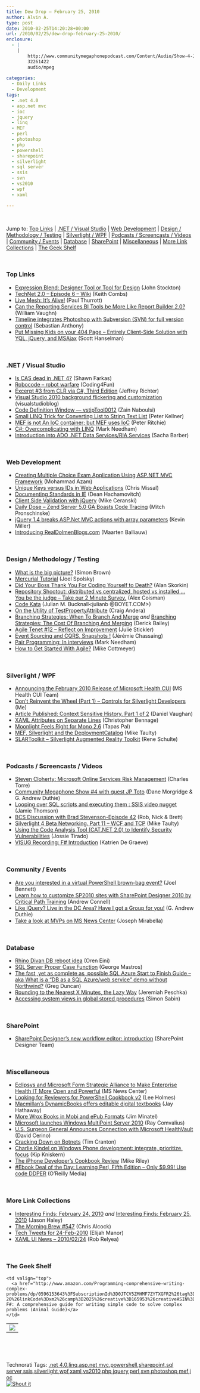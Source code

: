 ```yaml
---
title: Dew Drop – February 25, 2010
author: Alvin A.
type: post
date: 2010-02-25T14:20:28+00:00
url: /2010/02/25/dew-drop-february-25-2010/
enclosure:
  - |
    |
        http://www.communitymegaphonepodcast.com/Content/Audio/Show-4-JP-Toto.mp3
        32261422
        audio/mpeg
        
categories:
  - Daily Links
  - Development
tags:
  - .net 4.0
  - asp.net mvc
  - ioc
  - jquery
  - linq
  - MEF
  - perl
  - photoshop
  - php
  - powershell
  - sharepoint
  - silverlight
  - sql server
  - ssis
  - svn
  - vs2010
  - wpf
  - xaml

---
```

&#160;

Jump to: [Top Links][1] | [.NET / Visual Studio][2] | [Web Development][3] | [Design / Methodology / Testing][4] | [Silverlight / WPF][5] | [Podcasts / Screencasts / Videos][6] | [Community / Events][7] | [Database][8] | [SharePoint][9] | [Miscellaneous][10] | [More Link Collections][11] | [The Geek Shelf][12] 

&#160;

### <a name="top"></a>Top Links

  * [Expression Blend: Designer Tool or Tool for Design][13] (John Stockton)
  * [TechNet 2.0 &#8211; Episode 6 – Wiki][14] (Keith Combs)
  * [Live Mesh: It&#8217;s Alive!][15] (Paul Thurrott)
  * [Can the Reporting Services BI Tools be More Like Report Builder 2.0?][16] (William Vaughn)
  * [Timeline integrates Photoshop with Subversion (SVN) for full version control][17] (Sebastian Anthony)
  * [Put Missing Kids on your 404 Page &#8211; Entirely Client-Side Solution with YQL, jQuery, and MSAjax][18] (Scott Hanselman)

&#160;

### <a name="dotnet"></a>.NET / Visual Studio

  * [Is CAS dead in .NET 4?][19] (Shawn Farkas)
  * [Robocode – robot warfare][20] (Coding4Fun)
  * [Excerpt #3 from CLR via C#, Third Edition][21] (Jeffrey Richter)
  * [Visual Studio 2010 background flickering and customization][22] (visualstudioblog)
  * [Code Definition Window &#8212; vstipTool0012][23] (Zain Naboulsi)
  * [Small LINQ Trick for Converting List to String Text List][24] (Peter Kellner)
  * [MEF is not An IoC container; but MEF uses IoC][25] (Peter Ritchie)
  * [C#: Overcomplicating with LINQ][26] (Mark Needham)
  * [Introduction into ADO .NET Data Services/RIA Services][27] (Sacha Barber)

&#160;

### <a name="web"></a>Web Development

  * [Creating Multiple Choice Exam Application Using ASP.NET MVC Framework][28] (Mohammad Azam)
  * [Unique Keys versus IDs in Web Applications][29] (Chris Missal)
  * [Documenting Standards in IE][30] (Dean Hachamovitch)
  * [Client Side Validation with jQuery][31] (Mike Ceranski)
  * [Daily Dose &#8211; Zend Server 5.0 GA Boasts Code Tracing][32] (Mitch Pronschinske)
  * [jQuery 1.4 breaks ASP.Net MVC actions with array parameters][33] (Kevin Miller)
  * [Introducing RealDolmenBlogs.com][34] (Maarten Balliauw)

&#160;

### <a name="design"></a>Design / Methodology / Testing

  * [What is the big picture?][35] (Simon Brown)
  * [Mercurial Tutorial][36] (Joel Spolsky)
  * [Did Your Boss Thank You For Coding Yourself to Death?][37] (Alan Skorkin)
  * [Repository Shootout: distributed vs centralized, hosted vs installed &#8230; You be the judge &#8211; Take our 2 Minute Survey.][38] (Alex Coisman)
  * [Code Kata][39] (Julian M. Bucknall<julianb @BOYET.COM>)
  * [On the Utility of TestPropertyAttribute][40] (Craig Andera)
  * [Branching Strategies: When To Branch And Merge][41] _and_&#160;[Branching Strategies: The Cost Of Branching And Merging][42] (Derick Bailey)
  * [Agile Tenet #12 – Reflect on Improvement][43] (Julie Stickler)
  * [Event Sourcing and CQRS, Snapshots !][44] (Jérémie Chassaing)
  * [Pair Programming: In interviews][45] (Mark Needham)
  * [How to Get Started With Agile?][46] (Mike Cottmeyer)

&#160;

### <a name="silverlight"></a>Silverlight / WPF

  * [Announcing the February 2010 Release of Microsoft Health CUI][47] (MS Health CUI Team)
  * [Don’t Reinvent the Wheel (Part 1) &#8211; Controls for Silverlight Developers][48] (Me)
  * [Article Published: Context Sensitive History. Part 1 of 2][49] (Daniel Vaughan)
  * [XAML Attributes on Separate Lines][50] (Christopher Bennage)
  * [Moonlight Feels Right for Mono 2.6][51] (Tapas Pal)
  * [MEF, Silverlight and the DeploymentCatalog][52] (Mike Taulty)
  * [SLARToolkit &#8211; Silverlight Augmented Reality Toolkit][53] (Rene Schulte)

&#160;

### <a name="podcasts"></a>Podcasts / Screencasts / Videos

  * [Steven Cloherty: Microsoft Online Services Risk Management][54] (Charles Torre)
  * [Community Megaphone Show #4 with guest JP Toto][55] (Dane Morgridge & G. Andrew Duthie)
  * [Looping over SQL scripts and executing them : SSIS video nugget][56] (Jamie Thomson)
  * [BCS Discussion with Brad Stevenson-Episode 42][57] (Rob, Nick & Brett)
  * [Silverlight 4 Beta Networking. Part 11 &#8211; WCF and TCP][58] (Mike Taulty)
  * [Using the Code Analysis Tool (CAT.NET 2.0) to Identify Security Vulnerabilities][59] (Jossie Tirado)
  * [VISUG Recording: F# Introduction][60] (Katrien De Graeve)

&#160;

### <a name="events"></a>Community / Events

  * [Are you interested in a virtual PowerShell brown-bag event?][61] (Joel Bennett)
  * [Learn how to customize SP2010 sites with SharePoint Designer 2010 by Critical Path Training][62] (Andrew Connell)
  * [Like jQuery? Live in the DC Area? Have I got a Group for you!][63] (G. Andrew Duthie)
  * [Take a look at MVPs on MS News Center][64] (Joseph Mirabella)

&#160;

### <a name="db"></a>Database

  * [Rhino Divan DB reboot idea][65] (Oren Eini)
  * [SQL Server Proper Case Function][66] (George Mastros)
  * [The fast, yet as complete as, possible SQL Azure Start to Finish Guide – aka What is a “DB as a SQL Azure/web service” demo without Northwind?][67] (Greg Duncan)
  * [Rounding to the Nearest X Minutes, the Lazy Way][68] (Jeremiah Peschka)
  * [Accessing system views in global stored procedures][69] (Simon Sabin)

&#160;

### <a name="sp"></a>SharePoint

  * [SharePoint Designer’s new workflow editor: introduction][70] (SharePoint Designer Team)

&#160;

### <a name="misc"></a>Miscellaneous

  * [Eclipsys and Microsoft Form Strategic Alliance to Make Enterprise Health IT More Open and Powerful][71] (MS News Center)
  * [Looking for Reviewers for PowerShell Cookbook v2][72] (Lee Holmes)
  * [Macmillan&#8217;s DynamicBooks offers editable digital textbooks][73] (Jay Hathaway)
  * [More Wrox Books in Mobi and ePub Formats][74] (Jim Minatel)
  * [Microsoft launches Windows MultiPoint Server 2010][75] (Ray Comvalius)
  * [U.S. Surgeon General Announces Connection with Microsoft HealthVault][76] (David Cerino)
  * [Cracking Down on Botnets][77] (Tim Cranton)
  * [Charlie Kindel on Windows Phone development: integrate, prioritize, focus][78] (Kip Kniskern)
  * [The iPhone Developer&#8217;s Cookbook Review][79] (Mike Riley)
  * [#Ebook Deal of the Day: Learning Perl, Fifth Edition &#8211; Only $9.99! Use code DDPER][80] (O&#8217;Reilly Media)

&#160;

### <a name="links"></a>More Link Collections

  * [Interesting Finds: February 24, 2010][81] _and_&#160;[Interesting Finds: February 25, 2010][82] (Jason Haley)
  * [The Morning Brew #547][83] (Chris Alcock)
  * [Tech Tweets for 24-Feb-2010][84] (Elijah Manor)
  * [XAML UI News – 2010/02/24][85] (Rob Relyea)

&#160;

### <a name="shelf"></a>The Geek Shelf

<table border="0" cellspacing="0" cellpadding="0">
  <tr>
    <td>
      <img data-recalc-dims="1" decoding="async" src="https://i0.wp.com/ecx.images-amazon.com/images/I/41TnNe19gtL._SL160_.jpg?w=660" />
    </td>
    
    <td valign="top">
      <a href="http://www.amazon.com/Programming-comprehensive-writing-complex-problems/dp/0596153643%3FSubscriptionId%3D0JTCV5ZMHMF7ZYTXGFR2%26tag%3Dalvinashcraft-20%26linkCode%3Dxm2%26camp%3D2025%26creative%3D165953%26creativeASIN%3D0596153643">Programming F#: A comprehensive guide for writing simple code to solve complex problems (Animal Guide)</a>
    </td>
  </tr>
</table>

&#160;

<div style="padding-bottom: 0px; margin: 0px; padding-left: 0px; padding-right: 0px; display: inline; float: none; padding-top: 0px" id="scid:C16BAC14-9A3D-4c50-9394-FBFEF7A93539:2d26cf59-8536-40df-b621-b01deb7302ff" class="wlWriterSmartContent">
  <!--dotnetkickit-->
</div>

&#160;

<div style="padding-bottom: 0px; margin: 0px; padding-left: 0px; padding-right: 0px; display: inline; float: none; padding-top: 0px" id="scid:0767317B-992E-4b12-91E0-4F059A8CECA8:d3b006c9-55d9-47f8-a779-5219dbcd9de8" class="wlWriterSmartContent">
  Technorati Tags: <a href="http://technorati.com/tags/.net+4.0" rel="tag">.net 4.0</a>,<a href="http://technorati.com/tags/linq" rel="tag">linq</a>,<a href="http://technorati.com/tags/asp.net+mvc" rel="tag">asp.net mvc</a>,<a href="http://technorati.com/tags/powershell" rel="tag">powershell</a>,<a href="http://technorati.com/tags/sharepoint" rel="tag">sharepoint</a>,<a href="http://technorati.com/tags/sql+server" rel="tag">sql server</a>,<a href="http://technorati.com/tags/ssis" rel="tag">ssis</a>,<a href="http://technorati.com/tags/silverlight" rel="tag">silverlight</a>,<a href="http://technorati.com/tags/wpf" rel="tag">wpf</a>,<a href="http://technorati.com/tags/xaml" rel="tag">xaml</a>,<a href="http://technorati.com/tags/vs2010" rel="tag">vs2010</a>,<a href="http://technorati.com/tags/php" rel="tag">php</a>,<a href="http://technorati.com/tags/jquery" rel="tag">jquery</a>,<a href="http://technorati.com/tags/perl" rel="tag">perl</a>,<a href="http://technorati.com/tags/svn" rel="tag">svn</a>,<a href="http://technorati.com/tags/photoshop" rel="tag">photoshop</a>,<a href="http://technorati.com/tags/mef" rel="tag">mef</a>,<a href="http://technorati.com/tags/ioc" rel="tag">ioc</a>
</div>

<div class="wlWriterHeaderFooter" style="margin:0px; padding:0px 0px 0px 0px;">
  <div class="shoutIt">
    <a rev="vote-for" href="http://dotnetshoutout.com/Submit?url=http%3a%2f%2fwww.alvinashcraft.com%2f2010%2f02%2f25%2fdew-drop-february-25-2010%2f&title=Dew+Drop+-+February+25%2c+2010"><img decoding="async" alt="Shout it" src="http://dotnetshoutout.com/image.axd?url=https://morningdew-bpc6g3a0fgaxdxcu.eastus2-01.azurewebsites.net/2010/02/25/dew-drop-february-25-2010/" style="border:0px" /></a>
  </div>
</div>

 [1]: https://morningdew-bpc6g3a0fgaxdxcu.eastus2-01.azurewebsites.net/#top
 [2]: https://morningdew-bpc6g3a0fgaxdxcu.eastus2-01.azurewebsites.net/#dotnet
 [3]: https://morningdew-bpc6g3a0fgaxdxcu.eastus2-01.azurewebsites.net/#web
 [4]: https://morningdew-bpc6g3a0fgaxdxcu.eastus2-01.azurewebsites.net/#design
 [5]: https://morningdew-bpc6g3a0fgaxdxcu.eastus2-01.azurewebsites.net/#silverlight
 [6]: https://morningdew-bpc6g3a0fgaxdxcu.eastus2-01.azurewebsites.net/#podcasts
 [7]: https://morningdew-bpc6g3a0fgaxdxcu.eastus2-01.azurewebsites.net/#events
 [8]: https://morningdew-bpc6g3a0fgaxdxcu.eastus2-01.azurewebsites.net/#db
 [9]: https://morningdew-bpc6g3a0fgaxdxcu.eastus2-01.azurewebsites.net/#sp
 [10]: https://morningdew-bpc6g3a0fgaxdxcu.eastus2-01.azurewebsites.net/#misc
 [11]: https://morningdew-bpc6g3a0fgaxdxcu.eastus2-01.azurewebsites.net/#links
 [12]: https://morningdew-bpc6g3a0fgaxdxcu.eastus2-01.azurewebsites.net/#shelf
 [13]: http://riathoughts.com/blog/silverlight/expression-blend-designer-tool-or-tool-for-design/
 [14]: http://blogs.technet.com/keithcombs/archive/2010/02/23/technet-2-0-episode-6-wiki.aspx
 [15]: http://community.winsupersite.com/blogs/paul/archive/2010/02/24/live-mesh-it-s-alive.aspx
 [16]: http://betav.com/blog/billva/2010/02/can-the-reporting-services-bi.html
 [17]: http://www.pheedcontent.com/click.phdo?i=8f031a2df9418125d7d3fb0d492eea1a
 [18]: http://feedproxy.google.com/~r/ScottHanselman/~3/LeCdJm2O5A0/PutMissingKidsOnYour404PageEntirelyClientSideSolutionWithYQLJQueryAndMSAjax.aspx
 [19]: http://blogs.msdn.com/shawnfa/archive/2010/02/24/so-is-cas-dead-in-net-4-or-what.aspx
 [20]: http://blogs.msdn.com/coding4fun/archive/2010/02/24/9968766.aspx
 [21]: http://blogs.msdn.com/microsoft_press/archive/2010/02/24/jeffrey-richter-excerpt-3-from-clr-via-c-third-edition.aspx
 [22]: http://blogs.msdn.com/visualstudio/archive/2010/02/25/visual-studio-2010-background-flickering-and-customization.aspx
 [23]: http://feedproxy.google.com/~r/zainnab/~3/TEUW6wvTkGQ/code-definition-window-vstiptool0012.aspx
 [24]: http://feedproxy.google.com/~r/Peterkellnernet/~3/Z-Fu5CnhwfA/
 [25]: http://feedproxy.google.com/~r/PeterRitchiesMvpBlog/~3/tgpCGAAFCF4/mef-is-not-an-ioc-container-but-mef-uses-ioc.aspx
 [26]: http://feeds.dzone.com/~r/zones/dotnet/~3/l-dTq1oLxnA/c-overcomplicating-linq
 [27]: http://sachabarber.net/?p=669
 [28]: http://highoncoding.com/Articles/645_Creating_Multiple_Choice_Exam_Application_Using_ASP_NET_MVC_Framework.aspx
 [29]: http://feedproxy.google.com/~r/LosTechies/~3/eTSQLNgxHPU/unique-keys-versus-ids-in-web-applications.aspx
 [30]: http://blogs.msdn.com/ie/archive/2010/02/24/documenting-standards-in-ie.aspx
 [31]: http://feedproxy.google.com/~r/codecapers/~3/obCWRKu4bFk/post.aspx
 [32]: http://feeds.dzone.com/~r/zones/dotnet/~3/liTw-4msiYk/dzone-daily-dose-225
 [33]: http://feedproxy.google.com/~r/KevinMiller/~3/DjFPmdSt29g/jquery-1-4-breaks-asp-net-mvc-actions-with-array-parameters.aspx
 [34]: http://blog.maartenballiauw.be/post.aspx?id=94905773-7c5e-474b-8f86-191d11d478ae
 [35]: http://www.codingthearchitecture.com/2010/02/24/what_is_the_big_picture.html
 [36]: http://www.dotnetkicks.com/other/Mercurial_tutorial_by_Joel_Spolsky
 [37]: http://www.skorks.com/2010/02/did-your-boss-thank-you-for-coding-yourself-to-death/
 [38]: http://blog.assembla.com/assemblablog/tabid/12618/bid/11932/Repository-Shootout-distributed-vs-centralized-hosted-vs-installed-You-be-the-judge-Take-our-2-Minute-Survey.aspx
 [39]: http://blog.boyet.com/blog/blog/code-kata/
 [40]: http://www.pluralsight.com/community/blogs/craig/archive/2010/02/24/on-the-utility-of-testpropertyattribute.aspx
 [41]: http://feedproxy.google.com/~r/LosTechies/~3/h-cjJHTacyY/branching-strategies-when-to-branch-and-merge.aspx
 [42]: http://feedproxy.google.com/~r/LosTechies/~3/yLL_C5yhl2o/branching-strategies-the-cost-of-branching-and-merging.aspx
 [43]: http://heratech.wordpress.com/2010/02/24/agile-tenet-12-%e2%80%93-reflect-on-improvement/
 [44]: http://thinkbeforecoding.com/post/2010/02/25/Event-Sourcing-and-CQRS-Snapshots
 [45]: http://feedproxy.google.com/~r/MarkNeedham/~3/M5ot2ZU2VC8/
 [46]: http://feedproxy.google.com/~r/LeadingAgile/~3/QvA6sAM4JQc/how-to-get-started-with-agile.html
 [47]: http://www.mscui.org/Blog/post.aspx?id=1ebcfe05-7735-4b71-a169-3c10c7772a35
 [48]: http://feeds.dzone.com/~r/zones/dotnet/~3/86yxsGZOpEw/don%E2%80%99t-reinvent-wheel-part-1
 [49]: http://danielvaughan.orpius.com/post.aspx?id=4afe4c18-bc22-4fa0-8a92-e08d8156f19c
 [50]: http://feedproxy.google.com/~r/Devlicious/~3/xWBnmeKsLJM/xaml-attributes-on-separate-lines.aspx
 [51]: http://www.devx.com/DevXNet/Article/44206?trk=DXRSS_DOTNET
 [52]: http://mtaulty.com/CommunityServer/blogs/mike_taultys_blog/archive/2010/02/24/mef-silverlight-and-the-deploymentcatalog.aspx
 [53]: http://kodierer.blogspot.com/2010/02/slartoolkit-silverlight-augmented.html
 [54]: http://channel9.msdn.com/posts/Charles/Steven-Cloherty-Microsoft-Online-Services-Risk-Management/
 [55]: http://www.communitymegaphonepodcast.com/Content/Audio/Show-4-JP-Toto.mp3
 [56]: http://feedproxy.google.com/~r/jamiet/~3/pfWaxeHOc_8/looping-over-sql-scripts-and-executing-them-ssis-video-nugget.aspx
 [57]: http://www.sharepointpodshow.com/archive/2010/02/25/bcs-discussion-with-brad-stevenson-episode-42.aspx
 [58]: http://channel9.msdn.com/posts/mtaulty/Silverlight-4-Beta-Networking-Part-11-WCF-and-TCP/
 [59]: http://channel9.msdn.com/posts/Jossie/Using-the-Code-Analysis-Tool-CATNET-20-to-Identify-Security-Vulnerabilities/
 [60]: http://channel9.msdn.com/posts/katriendg/VISUG-Recording-F-Introduction/
 [61]: http://huddledmasses.org/are-you-interested-in-a-virtual-powershell-brown-bag-event/
 [62]: http://feedproxy.google.com/~r/AndrewConnell/~3/nfpWarQoQ4o/learn-how-to-customize-sp2010-sites-with-sharepoint-designer-2010.aspx
 [63]: http://blogs.msdn.com/gduthie/archive/2010/02/24/like-jquery-live-in-the-dc-area-have-i-got-a-group-for-you.aspx
 [64]: http://blogs.msdn.com/mvpawardprogram/archive/2010/02/24/take-a-look-at-mvps-on-ms-news-center.aspx
 [65]: http://feedproxy.google.com/~r/AyendeRahien/~3/WU2ivyx8WRY/rhino-divan-db-reboot-idea.aspx
 [66]: http://blogs.lessthandot.com/index.php/DataMgmt/DBProgramming/sql-server-proper-case-function
 [67]: http://coolthingoftheday.blogspot.com/2010/02/fast-yet-as-complete-as-possible-sql.html
 [68]: http://feedproxy.google.com/~r/facility9/~3/e6TjKoPCLIs/rounding-to-the-nearest-x-minutes
 [69]: http://feedproxy.google.com/~r/SimonsSqlServerStuff/~3/DuLaTzhYJ3M/Accessing-system-views-in-global-stored-procedures.aspx
 [70]: http://blogs.msdn.com/sharepointdesigner/archive/2010/02/24/sharepoint-designer-s-new-workflow-editor-introduction.aspx
 [71]: http://www.microsoft.com/presspass/press/2010/feb10/02-24EclipsysPR.mspx?rss_fdn=Press%20Releases
 [72]: http://www.leeholmes.com/blog/LookingForReviewersForPowerShellCookbookV2.aspx
 [73]: http://www.pheedcontent.com/click.phdo?i=1b66e0c316e74d402db5583096d5e3f1
 [74]: http://p2p.wrox.com/content/blogs/jminatel/more-wrox-books-mobi-and-epub-formats
 [75]: http://feeds.bink.nu/~r/binkdotnu/~3/sLzy7d1CZp0/microsoft-launches-windows-multipoint-server-2010.aspx
 [76]: http://blogs.technet.com/microsoft_blog/archive/2010/02/25/u-s-surgeon-general-announces-connection-with-microsoft-healthvault.aspx
 [77]: http://blogs.technet.com/microsoft_blog/archive/2010/02/25/cracking-down-on-botnets.aspx
 [78]: http://feedproxy.google.com/~r/liveside/~3/MRx-jsgO0kY/charlie-kindel-on-windows-phone-development-integrate-prioritize-focus.aspx
 [79]: http://dobbscodetalk.com/index.php?option=com_myblog&show=The-iPhone-Developers-Cookbook-Review.html&Itemid=29
 [80]: http://feeds.oreilly.com/~r/oreilly/news/~3/g1pShffOgLk/
 [81]: http://jasonhaley.com/blog/post.aspx?id=448164b6-e10d-41bb-8287-5c170a333a6f
 [82]: http://jasonhaley.com/blog/post.aspx?id=a38e41c8-0c7c-4205-be8f-4488f794dd11
 [83]: http://feedproxy.google.com/~r/ReflectivePerspective/~3/d2U8QD89lSk/
 [84]: http://elijahmanor.com/webdevdotnet/post.aspx?id=d21682f4-ef8a-46fc-b913-d14dc42e5c68
 [85]: http://blogs.windowsclient.net/rob_relyea/archive/2010/02/24/xaml-ui-news-2010-02-24.aspx